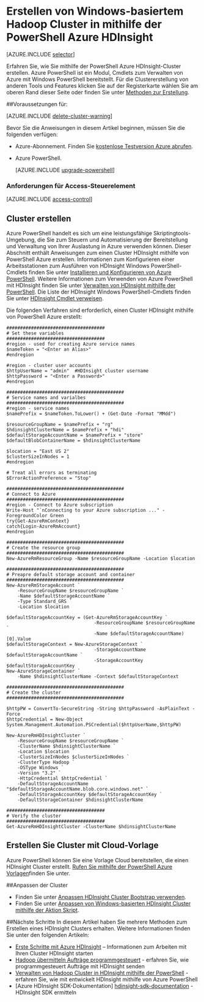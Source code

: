 <properties
   pageTitle="Erstellen von Windows-basiertem Hadoop Cluster in mithilfe der PowerShell Azure HDInsight | Microsoft Azure"
    description="Erfahren Sie, wie Sie Cluster für Azure HDInsight mithilfe von Azure PowerShell zu erstellen."
   services="hdinsight"
   documentationCenter=""
   tags="azure-portal"
   authors="mumian"
   manager="jhubbard"
   editor="cgronlun"/>

<tags
   ms.service="hdinsight"
   ms.devlang="na"
   ms.topic="article"
   ms.tgt_pltfrm="na"
   ms.workload="big-data"
   ms.date="08/10/2016"
   ms.author="jgao"/>

# <a name="create-windows-based-hadoop-clusters-in-hdinsight-using-azure-powershell"></a>Erstellen von Windows-basiertem Hadoop Cluster in mithilfe der PowerShell Azure HDInsight

[AZURE.INCLUDE [selector](../../includes/hdinsight-selector-create-clusters.md)]

Erfahren Sie, wie Sie mithilfe der PowerShell Azure HDInsight-Cluster erstellen. Azure PowerShell ist ein Modul, Cmdlets zum Verwalten von Azure mit Windows PowerShell bereitstellt. Für die Clustererstellung von anderen Tools und Features klicken Sie auf der Registerkarte wählen Sie am oberen Rand dieser Seite oder finden Sie unter [Methoden zur Erstellung](hdinsight-provision-clusters.md#cluster-creation-methods).


##<a name="prerequisites"></a>Voraussetzungen für:

[AZURE.INCLUDE [delete-cluster-warning](../../includes/hdinsight-delete-cluster-warning.md)]

Bevor Sie die Anweisungen in diesem Artikel beginnen, müssen Sie die folgenden verfügen:

- Azure-Abonnement. Finden Sie [kostenlose Testversion Azure abrufen](https://azure.microsoft.com/documentation/videos/get-azure-free-trial-for-testing-hadoop-in-hdinsight/).
- Azure PowerShell.

    [AZURE.INCLUDE [upgrade-powershell](../../includes/hdinsight-use-latest-powershell.md)]

### <a name="access-control-requirements"></a>Anforderungen für Access-Steuerelement

[AZURE.INCLUDE [access-control](../../includes/hdinsight-access-control-requirements.md)]

## <a name="create-clusters"></a>Cluster erstellen
Azure PowerShell handelt es sich um eine leistungsfähige Skriptingtools-Umgebung, die Sie zum Steuern und Automatisierung der Bereitstellung und Verwaltung von Ihrer Auslastung in Azure verwenden können. Dieser Abschnitt enthält Anweisungen zum einen Cluster HDInsight mithilfe von PowerShell Azure erstellen. Informationen zum Konfigurieren einer Arbeitsstationen zum Ausführen von HDInsight Windows PowerShell-Cmdlets finden Sie unter [Installieren und Konfigurieren von Azure PowerShell](../powershell-install-configure.md). Weitere Informationen zum Verwenden von Azure PowerShell mit HDInsight finden Sie unter [Verwalten von HDInsight mithilfe der PowerShell](hdinsight-administer-use-powershell.md). Die Liste der HDInsight Windows PowerShell-Cmdlets finden Sie unter [HDInsight Cmdlet verweisen](https://msdn.microsoft.com/library/azure/dn858087.aspx).


Die folgenden Verfahren sind erforderlich, einen Cluster HDInsight mithilfe von PowerShell Azure erstellt:

    ####################################
    # Set these variables
    ####################################
    #region - used for creating Azure service names
    $nameToken = "<Enter an Alias>" 
    #endregion

    #region - cluster user accounts
    $httpUserName = "admin"  #HDInsight cluster username
    $httpPassword = "<Enter a Password>"
    #endregion

    ###########################################
    # Service names and varialbes
    ###########################################
    #region - service names
    $namePrefix = $nameToken.ToLower() + (Get-Date -Format "MMdd")

    $resourceGroupName = $namePrefix + "rg"
    $hdinsightClusterName = $namePrefix + "hdi"
    $defaultStorageAccountName = $namePrefix + "store"
    $defaultBlobContainerName = $hdinsightClusterName

    $location = "East US 2"
    $clusterSizeInNodes = 1
    #endregion

    # Treat all errors as terminating
    $ErrorActionPreference = "Stop"

    ###########################################
    # Connect to Azure
    ###########################################
    #region - Connect to Azure subscription
    Write-Host "`nConnecting to your Azure subscription ..." -ForegroundColor Green
    try{Get-AzureRmContext}
    catch{Login-AzureRmAccount}
    #endregion

    ###########################################
    # Create the resource group
    ###########################################
    New-AzureRmResourceGroup -Name $resourceGroupName -Location $location

    ###########################################
    # Preapre default storage account and container
    ###########################################
    New-AzureRmStorageAccount `
        -ResourceGroupName $resourceGroupName `
        -Name $defaultStorageAccountName `
        -Type Standard_GRS `
        -Location $location

    $defaultStorageAccountKey = (Get-AzureRmStorageAccountKey `
                                    -ResourceGroupName $resourceGroupName `
                                    -Name $defaultStorageAccountName)[0].Value
    $defaultStorageContext = New-AzureStorageContext `
                                    -StorageAccountName $defaultStorageAccountName `
                                    -StorageAccountKey $defaultStorageAccountKey
    New-AzureStorageContainer `
        -Name $hdinsightClusterName -Context $defaultStorageContext 

    ###########################################
    # Create the cluster
    ###########################################

    $httpPW = ConvertTo-SecureString -String $httpPassword -AsPlainText -Force
    $httpCredential = New-Object System.Management.Automation.PSCredential($httpUserName,$httpPW)

    New-AzureRmHDInsightCluster `
        -ResourceGroupName $resourceGroupName `
        -ClusterName $hdinsightClusterName `
        -Location $location `
        -ClusterSizeInNodes $clusterSizeInNodes `
        -ClusterType Hadoop `
        -OSType Windows `
        -Version "3.2" `
        -HttpCredential $httpCredential `
        -DefaultStorageAccountName "$defaultStorageAccountName.blob.core.windows.net" `
        -DefaultStorageAccountKey $defaultStorageAccountKey `
        -DefaultStorageContainer $hdinsightClusterName 

    ####################################
    # Verify the cluster
    ####################################
    Get-AzureRmHDInsightCluster -ClusterName $hdinsightClusterName 

## <a name="create-clusters-using-arm-template"></a>Erstellen Sie Cluster mit Cloud-Vorlage

Azure PowerShell können Sie eine Vorlage Cloud bereitstellen, die einen HDInsight Cluster erstellt.  [Rufen Sie mithilfe der PowerShell Azure Vorlagen](hdinsight-hadoop-create-windows-clusters-arm-templates.md#call-templates-using-powershell)finden Sie unter.

##<a name="customize-clusters"></a>Anpassen der Cluster

- Finden Sie unter [Anpassen HDInsight Cluster Bootstrap verwenden](hdinsight-hadoop-customize-cluster-bootstrap.md#use-azure-powershell).
- Finden Sie unter [Anpassen von Windows-basierten HDInsight Cluster mithilfe der Aktion Skript](hdinsight-hadoop-customize-cluster.md#call-scripts-using-azure-powershell).


##<a name="next-steps"></a>Nächste Schritte
In diesem Artikel haben Sie mehrere Methoden zum Erstellen eines HDInsight Clusters erhalten. Weitere Informationen finden Sie unter den folgenden Artikeln:

* [Erste Schritte mit Azure HDInsight](hdinsight-hadoop-linux-tutorial-get-started.md) – Informationen zum Arbeiten mit Ihren Cluster HDInsight starten
* [Hadoop übermitteln Aufträge programmgesteuert](hdinsight-submit-hadoop-jobs-programmatically.md) - erfahren Sie, wie programmgesteuert Aufträge mit HDInsight senden
* [Verwalten von Hadoop Cluster in HDInsight mithilfe der PowerShell](hdinsight-administer-use-powershell.md) - erfahren Sie, wie mit entwickelt HDInsight mithilfe von Azure PowerShell
* [Azure HDInsight SDK-Dokumentation]  [ hdinsight-sdk-documentation] -HDInsight SDK ermitteln




[hdinsight-sdk-documentation]: http://msdn.microsoft.com/library/dn479185.aspx
[azure-preview-portal]: https://manage.windowsazure.com
[connectionmanager]: http://msdn.microsoft.com/library/mt146773(v=sql.120).aspx
[ssispack]: http://msdn.microsoft.com/library/mt146770(v=sql.120).aspx
[ssisclustercreate]: http://msdn.microsoft.com/library/mt146774(v=sql.120).aspx
[ssisclusterdelete]: http://msdn.microsoft.com/library/mt146778(v=sql.120).aspx
